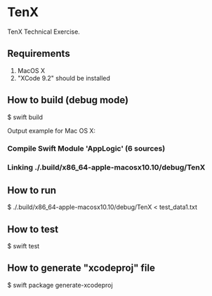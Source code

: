# TenX

TenX Technical Exercise.

## Requirements

1. MacOS X
2. "XCode 9.2" should be installed

## How to build (debug mode)

$ swift build

Output example for Mac OS X:

### Compile Swift Module 'AppLogic' (6 sources)
### Linking ./.build/x86_64-apple-macosx10.10/debug/TenX

## How to run

$ ./.build/x86_64-apple-macosx10.10/debug/TenX < test_data1.txt

## How to test

$ swift test

## How to generate "xcodeproj" file

$ swift package generate-xcodeproj
